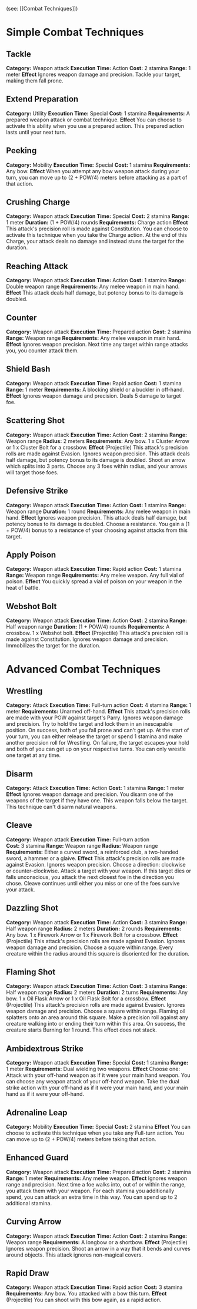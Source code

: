 (see: [[Combat Techniques]])

# Simple Combat Techniques
## Tackle
**Category:** Weapon attack
**Execution Time:** Action
**Cost:** 2 stamina
**Range:** 1 meter
**Effect**
	Ignores weapon damage and precision.
	Tackle your target, making them fall prone.

## Extend Preparation
**Category:** Utility
**Execution Time:** Special
**Cost:** 1 stamina
**Requirements:**
	A prepared weapon attack or combat technique.
**Effect**
	You can choose to activate this ability when you use a prepared action. This prepared action lasts until your next turn.

## Peeking
**Category:** Mobility
**Execution Time:** Special
**Cost:** 1 stamina
**Requirements:**
	Any bow.
**Effect**
	When you attempt any bow weapon attack during your turn, you can move up to (2 + POW/4) meters before attacking as a part of that action.

## Crushing Charge
**Category:** Weapon attack
**Execution Time:** Special
**Cost:** 2 stamina
**Range:** 1 meter
**Duration:** (1 + POW/4) rounds
**Requirements:**
	Charge action
**Effect**
	This attack's precision roll is made against Constitution.
	You can choose to activate this technique when you take the Charge action.
	At the end of this Charge, your attack deals no damage and instead stuns the target for the duration.

## Reaching Attack
**Category:** Weapon attack
**Execution Time:** Action 
**Cost:** 1 stamina
**Range:** Double weapon range
**Requirements:**
	Any melee weapon in main hand.
**Effect**
	This attack deals half damage, but potency bonus to its damage is doubled.

## Counter
**Category:** Weapon attack
**Execution Time:** Prepared action 
**Cost:** 2 stamina
**Range:** Weapon range
**Requirements:**
	Any melee weapon in main hand.
**Effect**
	Ignores weapon precision.
	Next time any target within range attacks you, you counter attack them.

## Shield Bash
**Category:** Weapon attack
**Execution Time:** Rapid action
**Cost:** 1 stamina
**Range:** 1 meter
**Requirements:**
	A blocking shield or a buckler in off-hand.
**Effect**
	Ignores weapon damage and precision.
	Deals 5 damage to target foe.

## Scattering Shot
**Category:** Weapon attack
**Execution Time:** Action
**Cost:** 2 stamina
**Range:** Weapon range
**Radius:** 2 meters
**Requirements:**
	Any bow.
	1 x Cluster Arrow or 1 x Cluster Bolt for a crossbow.
**Effect**
	(Projectile)
	This attack's precision rolls are made against Evasion.
	Ignores weapon precision.
	This attack deals half damage, but potency bonus to its damage is doubled.
	Shoot an arrow which splits into 3 parts. Choose any 3 foes within radius, and your arrows will target those foes.

## Defensive Strike
**Category:** Weapon attack
**Execution Time:** Action
**Cost:** 1 stamina
**Range:** Weapon range
**Duration:** 1 round
**Requirements:**
	Any melee weapon in main hand.
**Effect**
	Ignores weapon precision.
	This attack deals half damage, but potency bonus to its damage is doubled.
	Choose a resistance. You gain a (1 + POW/4) bonus to a resistance of your choosing against attacks from this target.

## Apply Poison
**Category:** Weapon attack
**Execution Time:** Rapid action
**Cost:** 1 stamina
**Range:** Weapon range
**Requirements:**
	Any melee weapon.
	Any full vial of poison. 
**Effect**
	You quickly spread a vial of poison on your weapon in the heat of battle.

## Webshot Bolt
**Category:** Weapon attack
**Execution Time:** Action
**Cost:** 2 stamina
**Range:** Half weapon range
**Duration:** (1 + POW/4) rounds
**Requirements:**
	A crossbow.
	1 x Webshot bolt.
**Effect**
	(Projectile)
	This attack's precision roll is made against Constitution.
	Ignores weapon damage and precision.
	Immobilizes the target for the duration.

# Advanced Combat Techniques
## Wrestling 
**Category:** Attack
**Execution Time:** Full-turn action
**Cost:** 4 stamina
**Range:** 1 meter
**Requirements:**
	Unarmed off-hand.
**Effect**
	This attack's precision rolls are made with your POW against target's Parry.
	Ignores weapon damage and precision. 
	Try to hold the target and lock them in an inescapable position. On success, both of you fall prone and can't get up.
	At the start of your turn, you can either release the target or spend 1 stamina and make another precision roll for Wrestling. On failure, the target escapes your hold and both of you can get up on your respective turns.
	You can only wrestle one target at any time.

## Disarm
**Category:** Attack
**Execution Time:** Action
**Cost:** 1 stamina
**Range:** 1 meter
**Effect**
	Ignores weapon damage and precision. 
	You disarm one of the weapons of the target if they have one. This weapon falls below the target.
	This technique can't disarm natural weapons.

## Cleave
**Category:** Weapon attack
**Execution Time:** Full-turn action  
**Cost:** 3 stamina
**Range:** Weapon range
**Radius:** Weapon range
**Requirements:**
	Either a curved sword, a reinforced club, a two-handed sword, a hammer or a glaive.
**Effect**
	This attack's precision rolls are made against Evasion.
	Ignores weapon precision.
	Choose a direction: clockwise or counter-clockwise. Attack a target with your weapon. If this target dies or falls unconscious, you attack the next closest foe in the direction you chose. Cleave continues until either you miss or one of the foes survive your attack.

## Dazzling Shot
**Category:** Weapon attack
**Execution Time:** Action
**Cost:** 3 stamina
**Range:** Half weapon range
**Radius:** 2 meters
**Duration:** 2 rounds
**Requirements:**
	Any bow.
	1 x Firework Arrow or 1 x Firework Bolt for a crossbow.
**Effect**
	(Projectile)
	This attack's precision rolls are made against Evasion.
	Ignores weapon damage and precision.
	Choose a square within range. Every creature within the radius around this square is disoriented for the duration.

## Flaming Shot
**Category:** Weapon attack
**Execution Time:** Action
**Cost:** 3 stamina
**Range:** Half weapon range
**Radius:** 2 meters
**Duration:** 2 turns
**Requirements:**
	Any bow.
	1 x Oil Flask Arrow or 1 x Oil Flask Bolt for a crossbow.
**Effect**
	(Projectile)
	This attack's precision rolls are made against Evasion.
	Ignores weapon damage and precision.
	Choose a square within range. Flaming oil splatters onto an area around this square. Make a precision roll against any creature walking into or ending their turn within this area. On success, the creature starts Burning for 1 round.
	This effect does not stack.

## Ambidextrous Strike
**Category:** Weapon attack
**Execution Time:** Special
**Cost:** 1 stamina
**Range:** 1 meter
**Requirements:**
	Dual wielding two weapons.
**Effect**
	Choose one:
	Attack with your off-hand weapon as if it were your main hand weapon. You can choose any weapon attack of your off-hand weapon.
	Take the dual strike action with your off-hand as if it were your main hand, and your main hand as if it were your off-hand.

## Adrenaline Leap
**Category:** Mobility
**Execution Time:** Special
**Cost:** 2 stamina
**Effect**
	You can choose to activate this technique when you take any Full-turn action. 
	You can move up to (2 + POW/4) meters before taking that action.

## Enhanced Guard
**Category:** Weapon attack
**Execution Time:** Prepared action 
**Cost:** 2 stamina
**Range:** 1 meter
**Requirements:**
	Any melee weapon.
**Effect**
	Ignores weapon range and precision.
	Next time a foe walks into, out of or within the range, you attack them with your weapon. For each stamina you additionally spend, you can attack an extra time in this way. You can spend up to 2 additional stamina. 

## Curving Arrow
**Category:** Weapon attack
**Execution Time:** Action
**Cost:** 2 stamina
**Range:** Weapon range
**Requirements:**
	A longbow or a shortbow.
**Effect**
	(Projectile)
	Ignores weapon precision. 
	Shoot an arrow in a way that it bends and curves around objects.
	This attack ignores non-magical covers. 

## Rapid Draw
**Category:** Weapon attack
**Execution Time:** Rapid action
**Cost:** 3 stamina
**Requirements:**
	Any bow.
	You attacked with a bow this turn.
**Effect**
	(Projectile)
	You can shoot with this bow again, as a rapid action.